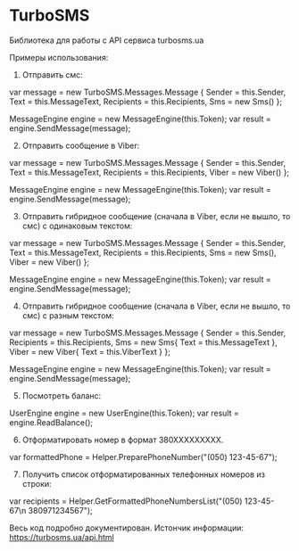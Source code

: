 # TurboSMS
Библиотека для работы с API сервиса turbosms.ua

Примеры использования:

1. Отправить смс:

var message = new TurboSMS.Messages.Message
{
  Sender = this.Sender,
  Text = this.MessageText,
  Recipients = this.Recipients,
  Sms = new Sms()
};

MessageEngine engine = new MessageEngine(this.Token);
var result = engine.SendMessage(message);

2. Отправить сообщение в Viber:

var message = new TurboSMS.Messages.Message
{
  Sender = this.Sender,
  Text = this.MessageText,
  Recipients = this.Recipients,
  Viber = new Viber()
};

MessageEngine engine = new MessageEngine(this.Token);
var result = engine.SendMessage(message);

3. Отправить гибридное сообщение (сначала в Viber, если не вышло, то смс) с одинаковым текстом:

var message = new TurboSMS.Messages.Message
{
  Sender = this.Sender,
  Text = this.MessageText,
  Recipients = this.Recipients,
  Sms = new Sms(),
  Viber = new Viber()
};

MessageEngine engine = new MessageEngine(this.Token);
var result = engine.SendMessage(message);

4. Отправить гибридное сообщение (сначала в Viber, если не вышло, то смс) с разным текстом:

var message = new TurboSMS.Messages.Message
{
  Sender = this.Sender,
  Recipients = this.Recipients,
  Sms = new Sms{ Text = this.MessageText },
  Viber = new Viber{ Text = this.ViberText }
};

MessageEngine engine = new MessageEngine(this.Token);
var result = engine.SendMessage(message);

5. Посмотреть баланс:

UserEngine engine = new UserEngine(this.Token);
var result = engine.ReadBalance();

6. Отформатировать номер в формат 380ХХХХХХХХХ.

var formattedPhone = Helper.PreparePhoneNumber("(050) 123-45-67");

7. Получить список отформатированных телефонных номеров из строки:

var recipients = Helper.GetFormattedPhoneNumbersList("(050) 123-45-67\n 380971234567");

Весь код подробно документирован.
Истончик информации: https://turbosms.ua/api.html

